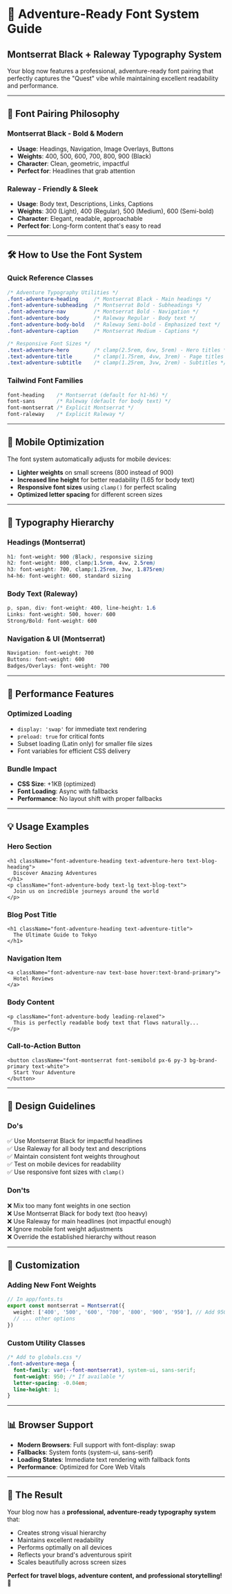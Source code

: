 # 🎨 Adventure-Ready Font System Guide

## Montserrat Black + Raleway Typography System

Your blog now features a professional, adventure-ready font pairing that perfectly captures the "Quest" vibe while maintaining excellent readability and performance.

---

## 🎯 **Font Pairing Philosophy**

### **Montserrat Black** - Bold & Modern

- **Usage**: Headings, Navigation, Image Overlays, Buttons
- **Weights**: 400, 500, 600, 700, 800, 900 (Black)
- **Character**: Clean, geometric, impactful
- **Perfect for**: Headlines that grab attention

### **Raleway** - Friendly & Sleek

- **Usage**: Body text, Descriptions, Links, Captions
- **Weights**: 300 (Light), 400 (Regular), 500 (Medium), 600 (Semi-bold)
- **Character**: Elegant, readable, approachable
- **Perfect for**: Long-form content that's easy to read

---

## 🛠 **How to Use the Font System**

### **Quick Reference Classes**

```css
/* Adventure Typography Utilities */
.font-adventure-heading     /* Montserrat Black - Main headings */
.font-adventure-subheading  /* Montserrat Bold - Subheadings */
.font-adventure-nav         /* Montserrat Bold - Navigation */
.font-adventure-body        /* Raleway Regular - Body text */
.font-adventure-body-bold   /* Raleway Semi-bold - Emphasized text */
.font-adventure-caption     /* Montserrat Medium - Captions */

/* Responsive Font Sizes */
.text-adventure-hero        /* clamp(2.5rem, 6vw, 5rem) - Hero titles */
.text-adventure-title       /* clamp(1.75rem, 4vw, 3rem) - Page titles */
.text-adventure-subtitle    /* clamp(1.25rem, 3vw, 2rem) - Subtitles */
```

### **Tailwind Font Families**

```css
font-heading    /* Montserrat (default for h1-h6) */
font-sans       /* Raleway (default for body text) */
font-montserrat /* Explicit Montserrat */
font-raleway    /* Explicit Raleway */
```

---

## 📱 **Mobile Optimization**

The font system automatically adjusts for mobile devices:

- **Lighter weights** on small screens (800 instead of 900)
- **Increased line height** for better readability (1.65 for body text)
- **Responsive font sizes** using `clamp()` for perfect scaling
- **Optimized letter spacing** for different screen sizes

---

## 🎨 **Typography Hierarchy**

### **Headings (Montserrat)**

```css
h1: font-weight: 900 (Black), responsive sizing
h2: font-weight: 800, clamp(1.5rem, 4vw, 2.5rem)
h3: font-weight: 700, clamp(1.25rem, 3vw, 1.875rem)
h4-h6: font-weight: 600, standard sizing
```

### **Body Text (Raleway)**

```css
p, span, div: font-weight: 400, line-height: 1.6
Links: font-weight: 500, hover: 600
Strong/Bold: font-weight: 600
```

### **Navigation & UI (Montserrat)**

```css
Navigation: font-weight: 700
Buttons: font-weight: 600
Badges/Overlays: font-weight: 700
```

---

## 🚀 **Performance Features**

### **Optimized Loading**

- `display: 'swap'` for immediate text rendering
- `preload: true` for critical fonts
- Subset loading (Latin only) for smaller file sizes
- Font variables for efficient CSS delivery

### **Bundle Impact**

- **CSS Size**: +1KB (optimized)
- **Font Loading**: Async with fallbacks
- **Performance**: No layout shift with proper fallbacks

---

## 💡 **Usage Examples**

### **Hero Section**

```tsx
<h1 className="font-adventure-heading text-adventure-hero text-blog-heading">
  Discover Amazing Adventures
</h1>
<p className="font-adventure-body text-lg text-blog-text">
  Join us on incredible journeys around the world
</p>
```

### **Blog Post Title**

```tsx
<h1 className="font-adventure-heading text-adventure-title">
  The Ultimate Guide to Tokyo
</h1>
```

### **Navigation Item**

```tsx
<a className="font-adventure-nav text-base hover:text-brand-primary">
  Hotel Reviews
</a>
```

### **Body Content**

```tsx
<p className="font-adventure-body leading-relaxed">
  This is perfectly readable body text that flows naturally...
</p>
```

### **Call-to-Action Button**

```tsx
<button className="font-montserrat font-semibold px-6 py-3 bg-brand-primary text-white">
  Start Your Adventure
</button>
```

---

## 🎯 **Design Guidelines**

### **Do's**

✅ Use Montserrat Black for impactful headlines  
✅ Use Raleway for all body text and descriptions  
✅ Maintain consistent font weights throughout  
✅ Test on mobile devices for readability  
✅ Use responsive font sizes with `clamp()`

### **Don'ts**

❌ Mix too many font weights in one section  
❌ Use Montserrat Black for body text (too heavy)  
❌ Use Raleway for main headlines (not impactful enough)  
❌ Ignore mobile font weight adjustments  
❌ Override the established hierarchy without reason

---

## 🔧 **Customization**

### **Adding New Font Weights**

```typescript
// In app/fonts.ts
export const montserrat = Montserrat({
  weight: ['400', '500', '600', '700', '800', '900', '950'], // Add 950 if needed
  // ... other options
})
```

### **Custom Utility Classes**

```css
/* Add to globals.css */
.font-adventure-mega {
  font-family: var(--font-montserrat), system-ui, sans-serif;
  font-weight: 950; /* If available */
  letter-spacing: -0.04em;
  line-height: 1;
}
```

---

## 📊 **Browser Support**

- **Modern Browsers**: Full support with font-display: swap
- **Fallbacks**: System fonts (system-ui, sans-serif)
- **Loading States**: Immediate text rendering with fallback fonts
- **Performance**: Optimized for Core Web Vitals

---

## 🌟 **The Result**

Your blog now has a **professional, adventure-ready typography system** that:

- Creates strong visual hierarchy
- Maintains excellent readability
- Performs optimally on all devices
- Reflects your brand's adventurous spirit
- Scales beautifully across screen sizes

**Perfect for travel blogs, adventure content, and professional storytelling!** 🚀
